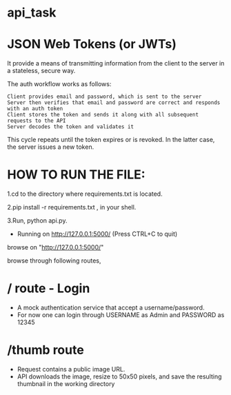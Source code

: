 # api_task

# JSON Web Tokens (or JWTs) 
It provide a means of transmitting information from the client to the server in a stateless, secure way.

The auth workflow works as follows:

    Client provides email and password, which is sent to the server
    Server then verifies that email and password are correct and responds with an auth token
    Client stores the token and sends it along with all subsequent requests to the API
    Server decodes the token and validates it
This cycle repeats until the token expires or is revoked. In the latter case, the server issues a new token.

# HOW TO RUN THE FILE:

1.cd to the directory where requirements.txt is located.

2.pip install -r requirements.txt , in your shell.

3.Run, python api.py.

* Running on http://127.0.0.1:5000/ (Press CTRL+C to quit)

browse on "http://127.0.0.1:5000/"

browse through following routes,

# / route - Login
-   A mock authentication service that accept a username/password.
-   For now one can login through USERNAME as Admin and PASSWORD as 12345

# /thumb route 
-	Request contains a public image URL.
-	API downloads the image, resize to 50x50 pixels, and save the resulting thumbnail in the working directory
